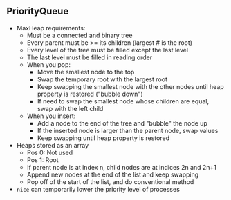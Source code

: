## PriorityQueue
- MaxHeap requirements:
  - Must be a connected and binary tree
  - Every parent must be >= its children (largest # is the root)
  - Every level of the tree must be filled except the last level
  - The last level must be filled in reading order
  - When you pop:
    - Move the smallest node to the top
    - Swap the temporary root with the largest root
    - Keep swapping the smallest node with the other nodes until heap property is restored ("bubble down")
    - If need to swap the smallest node whose children are equal, swap with the left child
  - When you insert:
    - Add a node to the end of the tree and "bubble" the node up
    - If the inserted node is larger than the parent node, swap values
    - Keep swapping until heap property is restored
- Heaps stored as an array
  - Pos 0: Not used
  - Pos 1: Root
  - If parent node is at index n, child nodes are at indices 2n and 2n+1
  - Append new nodes at the end of the list and keep swapping
  - Pop off of the start of the list, and do conventional method
- `nice` can temporarily lower the priority level of processes

